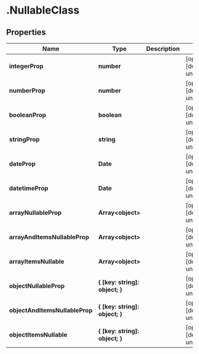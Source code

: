 # .NullableClass

## Properties

|Name | Type | Description | Notes|
|------------ | ------------- | ------------- | -------------|
|**integerProp** | **number** |  | [optional] [default to undefined]|
|**numberProp** | **number** |  | [optional] [default to undefined]|
|**booleanProp** | **boolean** |  | [optional] [default to undefined]|
|**stringProp** | **string** |  | [optional] [default to undefined]|
|**dateProp** | **Date** |  | [optional] [default to undefined]|
|**datetimeProp** | **Date** |  | [optional] [default to undefined]|
|**arrayNullableProp** | **Array&lt;object&gt;** |  | [optional] [default to undefined]|
|**arrayAndItemsNullableProp** | **Array&lt;object&gt;** |  | [optional] [default to undefined]|
|**arrayItemsNullable** | **Array&lt;object&gt;** |  | [optional] [default to undefined]|
|**objectNullableProp** | **{ [key: string]: object; }** |  | [optional] [default to undefined]|
|**objectAndItemsNullableProp** | **{ [key: string]: object; }** |  | [optional] [default to undefined]|
|**objectItemsNullable** | **{ [key: string]: object; }** |  | [optional] [default to undefined]|




